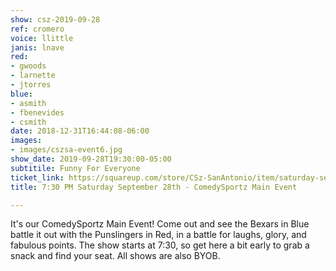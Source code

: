 ```yaml
---
show: csz-2019-09-28
ref: cromero
voice: llittle
janis: lnave
red:
- gwoods
- larnette
- jtorres
blue:
- asmith
- fbenevides
- csmith
date: 2018-12-31T16:44:08-06:00
images:
- images/cszsa-event6.jpg
show_date: 2019-09-28T19:30:00-05:00
subtitile: Funny For Everyone
ticket_link: https://squareup.com/store/CSz-SanAntonio/item/saturday-sept-th-pm-comedysportz-main-event-2
title: 7:30 PM Saturday September 28th - ComedySportz Main Event

---
```

It's our ComedySportz Main Event! Come out and see the Bexars in Blue battle it out with the Punslingers in Red, in a battle for laughs, glory, and fabulous points. The show starts at 7:30, so get here a bit early to grab a snack and find your seat. All shows are also BYOB.
